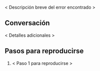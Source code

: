 < Descripción breve del error encontrado >

## Conversación
< Detalles adicionales >

## Pasos para reproducirse
1. < Paso 1 para reproducirse >
